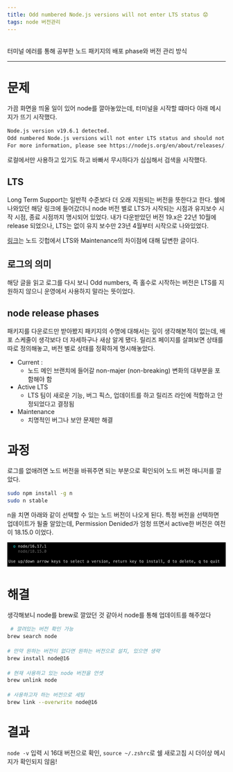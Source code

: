 ```yaml
---
title: Odd numbered Node.js versions will not enter LTS status 😟
tags: node 버전관리
---
```


<br/>
터미널 에러를 통해 공부한 노드 패키지의 배포 phase와 버전 관리 방식 <br/>
<!--more-->

---

# 문제
가끔 화면을 띄울 일이 있어 node를 깔아놓았는데, 터미널을 시작할 떄마다 아래 메시지가 뜨기 시작했다.

```bash
Node.js version v19.6.1 detected.
Odd numbered Node.js versions will not enter LTS status and should not be used for production.
For more information, please see https://nodejs.org/en/about/releases/.
```

로컬에서만 사용하고 있기도 하고 바빠서 무시하다가 심심해서 검색을 시작했다.

## LTS
Long Term Support는 일반적 수준보다 더 오래 지원되는 버전을 뜻한다고 한다.
쉘에 나와있던 해당 링크에 들어갔더니 node 버전 별로 LTS가 시작되는 시점과 유지보수 시작 시점, 종료 시점까지 명시되어 있었다.
내가 다운받았던 버전 19.x은 22년 10월에 release 되었으나, LTS는 없이 유지 보수만 23년 4월부터 시작으로 나와있었다.

[링크](https://github.com/nodejs/Release/issues/76)는 노드 깃헙에서 LTS와 Maintenance의 차이점에 대해 답변한 글이다.


## 로그의 의미
해당 글을 읽고 로그를 다시 보니 Odd numbers, 즉 홀수로 시작하는 버전은 LTS를 지원하지 않으니 운영에서 사용하지 말라는 뜻이었다.

## node release phases
패키지를 다운로드만 받아봤지 패키지의 수명에 대해서는 깊이 생각해본적이 없는데, 배포 스케줄이 생각보다 더 자세하구나 새삼 알게 됐다.
릴리즈 페이지를 살펴보면 상태를 따로 정의해놓고, 버전 별로 상태를 정확하게 명시해놓았다.

- Current :
  - 노드 메인 브랜치에 들어갈 non-majer (non-breaking) 변화의 대부분을 포함해야 함
- Active LTS
  - LTS 팀이 새로운 기능, 버그 픽스, 업데이트를 하고 릴리즈 라인에 적합하고 안정되었다고 결정됨
- Maintenance
  - 치명적인 버그나 보안 문제만 해결

# 과정
로그를 없애려면 노드 버전을 바꿔주면 되는 부분으로 확인되어 노드 버전 매니저를 깔았다.

```bash
sudo npm install -g n
sudo n stable
```

n을 치면 아래와 같이 선택할 수 있는 노드 버전이 나오게 된다.
특정 버전을 선택하면 업데이트가 될줄 알았는데, Permission Denided가 엄청 뜨면서 active한 버전은 여전이 18.15.0 이었다.

![n](/assets/images/n.png)

# 해결
생각해보니 node를 brew로 깔았던 것 같아서 node를 통해 업데이트를 해주었다

```bash
 # 깔려있는 버전 확인 가능
brew search node

# 만약 원하는 버전이 없다면 원하는 버전으로 설치, 있으면 생략
brew install node@16

# 현재 사용하고 있는 node 버전을 언셋
brew unlink node

# 사용하고자 하는 버전으로 세팅
brew link --overwrite node@16
```

# 결과
`node -v` 입력 시 16대 버전으로 확인, `source ~/.zshrc`로 쉘 새로고침 시 더이상 메시지가 확인되지 않음!
